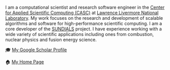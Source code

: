 I am a computational scientist and research software engineer in the [Center for Applied Scientific Computing (CASC)](https://computing.llnl.gov/casc) at [Lawrence Livermore National Laboratory](https://llnl.gov). My work focuses on the research and development of scalable algorithms and software for high-performance scientific computing. I am a core developer of the [SUNDIALS](https://github.com/LLNL/sundials) project. I have experience working with a wide variety of scientific applications including ones from combustion, nuclear physics and fusion energy science. 

🎓 [My Google Scholar Profile](https://scholar.google.com/citations?user=wMS-K7oAAAAJ&hl=en&oi=ao)

🏠 [My Home Page](https://people.llnl.gov/balos1)
